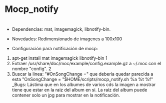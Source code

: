# Mocp_notify <h1>
* Dependencias: mat, imagemagick, libnotify-bin.

* Novedades: Redimensionado de imagenes a 100x100 
* Configuración para notificación de mocp: 
1. apt-get install mat imagemagick libnotify-bin 1
1. Extraer /usr/share/doc/moc/example/config.example.gz a ~/.moc con el nombre "config". 2
2. Buscar la linea: "#OnSongChange =" que debería quedar parecida a esta "OnSongChange = "$HOME/scripts/mocp_notify.sh %a %t %f"
_Bugs: Lástima que en los albumes de varios cds la imagen a mostrar tiene que estar en la raiz del album en si.
La raiz del album puede contener solo un jpg para mostrar en la notificación.

